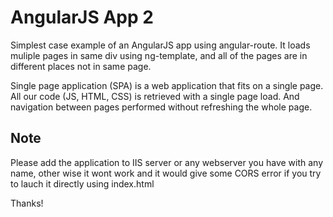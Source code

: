 # AngularJS App 2

Simplest case example of an AngularJS app using angular-route.
It loads muliple pages in same div using ng-template, and all of the pages are in different places not in same page.

Single page application (SPA) is a web application that fits on a single page. 
All our code (JS, HTML, CSS) is retrieved with a single page load. 
And navigation between pages performed without refreshing the whole page.

## Note

Please add the application to IIS server or any webserver you have with any name, 
other wise it wont work and it would give some CORS error if you try to lauch it directly using index.html 

Thanks!
